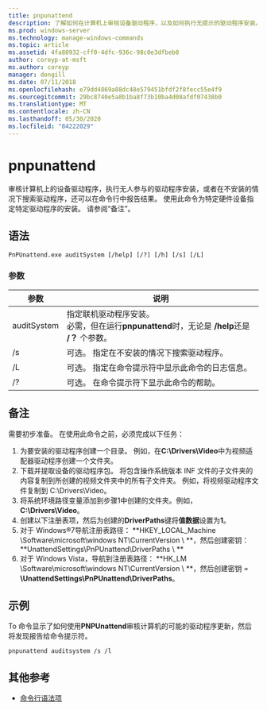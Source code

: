 ```yaml
---
title: pnpunattend
description: 了解如何在计算机上审核设备驱动程序，以及如何执行无提示的驱动程序安装。
ms.prod: windows-server
ms.technology: manage-windows-commands
ms.topic: article
ms.assetid: 4fa88932-cff0-4dfc-936c-98c0e3dfbeb8
author: coreyp-at-msft
ms.author: coreyp
manager: dongill
ms.date: 07/11/2018
ms.openlocfilehash: e79dd4869a88dc48e579451bfdf2f8fecc55e4f9
ms.sourcegitcommit: 29bc8740e5a8b1ba8f73b10ba4d08afdf07438b0
ms.translationtype: MT
ms.contentlocale: zh-CN
ms.lasthandoff: 05/30/2020
ms.locfileid: "84222029"
---
```

# <a name="pnpunattend"></a>pnpunattend

审核计算机上的设备驱动程序，执行无人参与的驱动程序安装，或者在不安装的情况下搜索驱动程序，还可以在命令行中报告结果。 使用此命令为特定硬件设备指定特定驱动程序的安装。 请参阅“备注”。

## <a name="syntax"></a>语法

```
PnPUnattend.exe auditSystem [/help] [/?] [/h] [/s] [/L]
```

### <a name="parameters"></a>参数

|参数|说明|
|---------|-----------|
|auditSystem|指定联机驱动程序安装。</br>必需，但在运行**pnpunattend**时，无论是 **/help**还是 **/？** 个参数。|
|/s|可选。 指定在不安装的情况下搜索驱动程序。|
|/L|可选。 指定在命令提示符中显示此命令的日志信息。|
|/?|可选。 在命令提示符下显示此命令的帮助。|

## <a name="remarks"></a>备注

需要初步准备。 在使用此命令之前，必须完成以下任务：

1. 为要安装的驱动程序创建一个目录。 例如，在**C:\Drivers\Video**中为视频适配器驱动程序创建一个文件夹。
2. 下载并提取设备的驱动程序包。 将包含操作系统版本 INF 文件的子文件夹的内容复制到所创建的视频文件夹中的所有子文件夹。 例如，将视频驱动程序文件复制到 C:\Drivers\Video。
3. 将系统环境路径变量添加到步骤1中创建的文件夹。例如， **C:\Drivers\Video**。
4. 创建以下注册表项，然后为创建的**DriverPaths**键将**值数据**设置为**1**。
5. 对于 Windows®7导航注册表路径： **HKEY_LOCAL_Machine \Software\microsoft\windows NT\CurrentVersion \\ **，然后创建密钥： **UnattendSettings\PnPUnattend\DriverPaths \\ **
6. 对于 Windows Vista，导航到注册表路径： **HK_LM \Software\microsoft\windows NT\CurrentVersion \\ **，然后创建密钥 = **\UnattendSettings\PnPUnattend\DriverPaths**。

## <a name="examples"></a>示例

To 命令显示了如何使用**PNPUnattend**审核计算机的可能的驱动程序更新，然后将发现报告给命令提示符。

```
pnpunattend auditsystem /s /l
```

## <a name="additional-references"></a>其他参考

- [命令行语法项](command-line-syntax-key.md)